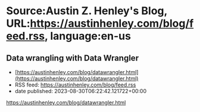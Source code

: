 # Source:Austin Z. Henley's Blog, URL:https://austinhenley.com/blog/feed.rss, language:en-us

## Data wrangling with Data Wrangler
 - [https://austinhenley.com/blog/datawrangler.html](https://austinhenley.com/blog/datawrangler.html)
 - RSS feed: https://austinhenley.com/blog/feed.rss
 - date published: 2023-08-30T06:22:42.121722+00:00

<a href="https://austinhenley.com/blog/datawrangler.html">https://austinhenley.com/blog/datawrangler.html</a>

